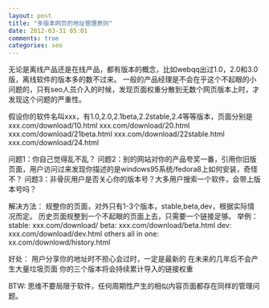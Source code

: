 ```yaml
---
layout: post
title: "多版本网页的地址管理原则"
date: 2012-03-31 05:01
comments: true
categories: seo
---
```


无论是离线产品还是在线产品，都有版本的概念，比如webqq出过1.0，2.0和3.0版，离线软件的版本多的数不过来。
一般的产品经理是不会在乎这个不起眼的小问题的，只有seo人员介入的时候，发现页面权重分散到无数个网页版本上时，才发现这个问题的严重性。

假设你的软件名叫xxx，有1.0,2.0,2.1beta,2.2stable,2.4等等版本，页面分别是
xxx.com/download/10.html
xxx.com/download/20.html
xxx.com/download/21beta.html
xxx.com/download/22stable.html
xxx.com/download/24.html

问题1：你自己觉得乱不乱？
问题2：别的网站对你的产品夸奖一番，引用你旧版页面，用户访问过来发现你描述的是windows95系统/fedora8上如何安装，奇怪不？
问题3：非骨灰用户是否关心你的版本号？大多用户搜索一个软件，会带上版本号吗？

解决方法：
规整你的页面，对外只有1-3个版本，stable,beta,dev，根据实际情况而定。
历史页面规整到一个不起眼的页面上去，只需要一个链接足够。
举例：
stable: xxx.com/download/
beta: xxx.com/download/beta.html
dev: xxx.com/download/dev.html
others all in one: xx.com/downlowd/history.html


好处：
用户分享你的地址时不担心会过时，一定是最新的
在未来的几年后不会产生大量垃圾页面
你的三个版本将会持续累计导入的链接权重

BTW:
思维不要局限于软件，任何周期性产生的相似内容页面都存在同样的管理问题。

